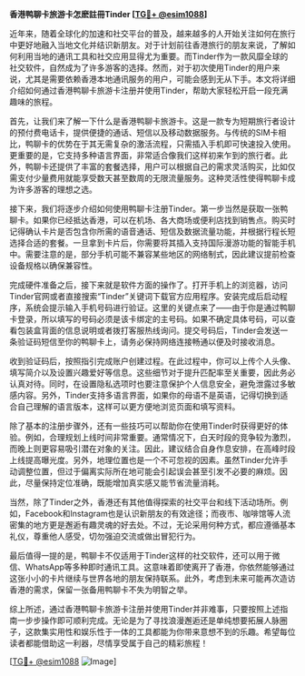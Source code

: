**香港鸭聊卡旅游卡怎麽註冊Tinder [[TG💪+ @esim1088](https://t.me/s/esim1088)]**

近年来，随着全球化的加速和社交平台的普及，越来越多的人开始关注如何在旅行中更好地融入当地文化并结识新朋友。对于计划前往香港旅行的朋友来说，了解如何利用当地的通讯工具和社交应用显得尤为重要。而Tinder作为一款风靡全球的社交软件，自然成为了许多游客的选择。然而，对于初次使用Tinder的用户来说，尤其是需要依赖香港本地通讯服务的用户，可能会感到无从下手。本文将详细介绍如何通过香港鸭聊卡旅游卡注册并使用Tinder，帮助大家轻松开启一段充满趣味的旅程。

首先，让我们来了解一下什么是香港鸭聊卡旅游卡。这是一款专为短期旅行者设计的预付费电话卡，提供便捷的通话、短信以及移动数据服务。与传统的SIM卡相比，鸭聊卡的优势在于其无需复杂的激活流程，只需插入手机即可快速投入使用。更重要的是，它支持多种语言界面，非常适合像我们这样初来乍到的旅行者。此外，鸭聊卡还提供了丰富的套餐选择，用户可以根据自己的需求灵活购买，比如仅需支付少量费用就能享受数天甚至数周的无限流量服务。这种灵活性使得鸭聊卡成为许多游客的理想之选。

接下来，我们将逐步介绍如何使用鸭聊卡注册Tinder。第一步当然是获取一张鸭聊卡。如果你已经抵达香港，可以在机场、各大商场或便利店找到销售点。购买时记得确认卡片是否包含你所需的语音通话、短信及数据流量功能，并根据行程长短选择合适的套餐。一旦拿到卡片后，你需要将其插入支持国际漫游功能的智能手机中。需要注意的是，部分手机可能不兼容某些地区的网络制式，因此建议提前检查设备规格以确保兼容性。

完成硬件准备之后，接下来就是软件方面的操作了。打开手机上的浏览器，访问Tinder官网或者直接搜索“Tinder”关键词下载官方应用程序。安装完成后启动程序，系统会提示输入手机号码进行验证。这里的关键点来了——由于你是通过鸭聊卡登录，所以填写的号码必须是该卡绑定的主号码。如果不确定具体号码，可以查看包装盒背面的信息说明或者拨打客服热线询问。提交号码后，Tinder会发送一条验证码短信至你的鸭聊卡上，请务必保持网络连接畅通以便及时接收消息。

收到验证码后，按照指引完成账户创建过程。在此过程中，你可以上传个人头像、填写简介以及设置兴趣爱好等信息。这些细节对于提升匹配率至关重要，因此务必认真对待。同时，在设置隐私选项时也要注意保护个人信息安全，避免泄露过多敏感内容。另外，Tinder支持多语言界面，如果你的母语不是英语，记得切换到适合自己理解的语言版本，这样可以更方便地浏览页面和填写资料。

除了基本的注册步骤外，还有一些技巧可以帮助你在使用Tinder时获得更好的体验。例如，合理规划上线时间非常重要。通常情况下，白天时段的竞争较为激烈，而晚上则更容易吸引潜在对象的关注。因此，建议结合自身作息安排，在高峰时段上线提高曝光度。另外，地理位置也是一个不可忽视的因素。虽然Tinder允许手动调整位置，但过于偏离实际所在地可能会引起误会甚至引发不必要的麻烦。因此，尽量保持定位准确，既能增加真实感又能节省流量消耗。

当然，除了Tinder之外，香港还有其他值得探索的社交平台和线下活动场所。例如，Facebook和Instagram也是认识新朋友的有效途径；而夜市、咖啡馆等人流密集的地方更是邂逅有趣灵魂的好去处。不过，无论采用何种方式，都应遵循基本礼仪，尊重他人感受，切勿强迫交流或做出冒犯行为。

最后值得一提的是，鸭聊卡不仅适用于Tinder这样的社交软件，还可以用于微信、WhatsApp等多种即时通讯工具。这意味着即使离开了香港，你依然能够通过这张小小的卡片继续与世界各地的朋友保持联系。此外，考虑到未来可能再次造访香港的需求，保留一张备用鸭聊卡不失为明智之举。

综上所述，通过香港鸭聊卡旅游卡注册并使用Tinder并非难事，只要按照上述指南一步步操作即可顺利完成。无论是为了寻找浪漫邂逅还是单纯想要拓展人脉圈子，这款集实用性和娱乐性于一体的工具都能为你带来意想不到的乐趣。希望每位读者都能借助这一利器，尽情享受属于自己的精彩旅程！ 

[[TG💪+ @esim1088](https://t.me/s/esim1088) ![Image](https://i.postimg.cc/4NQfJmqS/Snipaste-2025-05-13-00-14-12.png)]